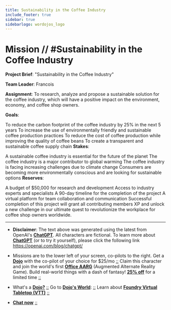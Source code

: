 ```yaml
---
title: Sustainability in the Coffee Industry
include_footer: true
sidebar: true
sidebarlogo: wordojos_logo
---
```

# Mission // #Sustainability in the Coffee Industry

**Project Brief**: "Sustainability in the Coffee Industry"

**Team Leader**: Francois

**Assignment**:
To research, analyze and propose a sustainable solution for the coffee industry, which will have a positive impact on the environment, economy, and coffee shop owners.

**Goals**:

To reduce the carbon footprint of the coffee industry by 25% in the next 5 years
To increase the use of environmentally friendly and sustainable coffee production practices
To reduce the cost of coffee production while improving the quality of coffee beans
To create a transparent and sustainable coffee supply chain
**Stakes**:

A sustainable coffee industry is essential for the future of the planet
The coffee industry is a major contributor to global warming
The coffee industry is facing increasing challenges due to climate change
Consumers are becoming more environmentally conscious and are looking for sustainable options
**Reserves**:

A budget of $50,000 for research and development
Access to industry experts and specialists
A 90-day timeline for the completion of the project
A virtual platform for team collaboration and communication
Successful completion of this project will grant all contributing members XP and unlock a new challenge in our ultimate quest to revolutionize the workplace for coffee shop owners worldwide.

---

* **Disclaimer**: The text above was generated using the latest from OpenAI's [**ChatGPT**](https://openai.com/blog/chatgpt/).  All characters are fictional.  To learn more about [**ChatGPT**](https://openai.com/blog/chatgpt/) (or to try it yourself), please click the following link https://openai.com/blog/chatgpt/

* Missions are to the lower left of your screen, co-pilots to the right. Get a [**Dojo**](https://workmates.live/marketplace) with the co-pilot of your choice for $25/mo [::](https://workmates.live/marketplace)  Claim this character and join the world's first [**Office AARG**](https://dojos.world) (Augmented Alternate Reality Game). Build real-world things with a dash of fantasy! [**25% off**](https://blog.workmates.live/deal-on-a-dojo) for a limited time [::](https://blog.workmates.live/deal-on-a-dojo) 

* What's a [**Dojo?**](https://workdojos.com) [::](https://workdojos.com)  Go to [**Dojo's World**](https://dojos.world): [::](https://dojos.world)  Learn about [**Foundry Virtual Tabletop (VTT)**](https://foundryvtt.com) [::](https://foundryvtt.com/)

* [**Chat now**](https://chat.workmates.live/channel/support) [::](https://chat.workmates.live/channel/support)